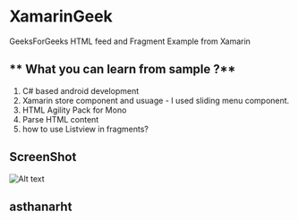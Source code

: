 # XamarinGeek
GeeksForGeeks HTML feed and Fragment Example from Xamarin

## ** What you can learn from sample ?**
1. C# based android development 
2. Xamarin store component and usuage - I used sliding menu component.
3. HTML Agility  Pack for Mono
4. Parse HTML content
5. how to use Listview in fragments?

## ScreenShot
![Alt text](https://cloud.githubusercontent.com/assets/4268434/7450685/a737f0b0-f1fc-11e4-81e7-532aca43a846.png )

## asthanarht




